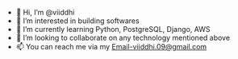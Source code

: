 - 👋 Hi, I’m @viiddhi
- 👀 I’m interested in building softwares
- 🌱 I’m currently learning Python, PostgreSQL, Django, AWS
- 💞️ I’m looking to collaborate on any technology mentioned above
- 📫 You can reach me via my Email-viiddhi.09@gmail.com


